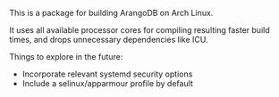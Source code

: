This is a package for building ArangoDB on Arch Linux.

It uses all available processor cores for compiling resulting faster
build times, and drops unnecessary dependencies like ICU.

Things to explore in the future:
* Incorporate relevant systemd security options
* Include a selinux/apparmour profile by default

